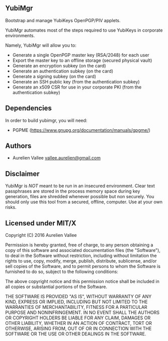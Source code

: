 YubiMgr
---------
Bootstrap and manage YubiKeys OpenPGP/PIV applets.

YubiMgr automates most of the steps required to use YubiKeys in corporate
environments.

Namely, YubiMgr will allow you to:

- Generate a single OpenPGP master key (RSA/2048) for each user
- Export the master key to an offline storage (secured physical vault)
- Generate an encryption subkey (on the card)
- Generate an authentication subkey (on the card)
- Generate a signing subkey (on the card)
- Generate an SSH public key (from the authentication subkey)
- Generate an x509 CSR for use in your corporate PKI (from the authentication
  subkey)

Dependencies
------------
In order to build yubimgr, you will need:
- PGPME (https://www.gnupg.org/documentation/manuals/gpgme/)

Authors
-------
- Aurelien Vallee <vallee.aurelien@gmail.com>

Disclaimer
----------
YubiMgr is *NOT* meant to be run in an insecured environment. Clear text
passphrases are stored in the process memory space during key generation, files
are shredded whenever possible but non securely. You should only use this tool
from a secured, offline, computer.
Use at your own risks.

Licensed under MIT/X
--------------------
Copyright (C) 2016 Aurelien Vallee

Permission is hereby granted, free of charge, to any person obtaining a copy of
this software and associated documentation files (the "Software"), to deal in
the Software without restriction, including without limitation the rights to
use, copy, modify, merge, publish, distribute, sublicense, and/or sell copies
of the Software, and to permit persons to whom the Software is furnished to do
so, subject to the following conditions:

The above copyright notice and this permission notice shall be included in all
copies or substantial portions of the Software.

THE SOFTWARE IS PROVIDED "AS IS", WITHOUT WARRANTY OF ANY KIND, EXPRESS OR
IMPLIED, INCLUDING BUT NOT LIMITED TO THE WARRANTIES OF MERCHANTABILITY,
FITNESS FOR A PARTICULAR PURPOSE AND NONINFRINGEMENT. IN NO EVENT SHALL THE
AUTHORS OR COPYRIGHT HOLDERS BE LIABLE FOR ANY CLAIM, DAMAGES OR OTHER
LIABILITY, WHETHER IN AN ACTION OF CONTRACT, TORT OR OTHERWISE, ARISING FROM,
OUT OF OR IN CONNECTION WITH THE SOFTWARE OR THE USE OR OTHER DEALINGS IN THE
SOFTWARE.
